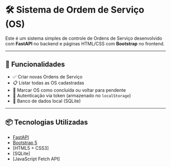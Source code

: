 # 🛠️ Sistema de Ordem de Serviço (OS)

Este é um sistema simples de controle de Ordens de Serviço desenvolvido com **FastAPI** no backend e páginas HTML/CSS com **Bootstrap** no frontend.


---

## 🚀 Funcionalidades

- ✅ Criar novas Ordens de Serviço
- 📋 Listar todas as OS cadastradas
- 🔁 Marcar OS como concluída ou voltar para pendente
- 🔐 Autenticação via token (armazenado no `localStorage`)
- 💾 Banco de dados local (SQLite)

---

## 📦 Tecnologias Utilizadas

- [FastAPI](https://fastapi.tiangolo.com/)
- [Bootstrap 5](https://getbootstrap.com/)
- [HTML5 + CSS3]
- [SQLite]
- [JavaScript Fetch API]

